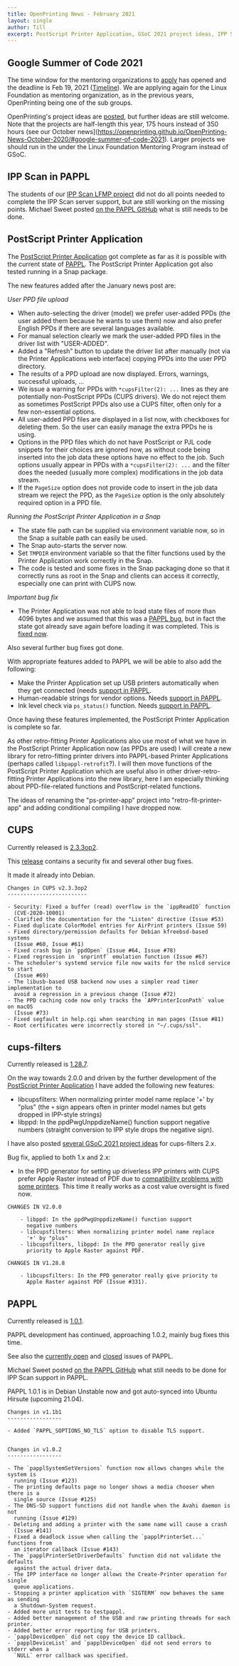 ```yaml
---
title: OpenPrinting News - February 2021
layout: single
author: Till
excerpt: PostScript Printer Application, GSoC 2021 project ideas, IPP Scan, CUPS 2.3.3op2, cups-filters, PAPPL
---
```

## Google Summer of Code 2021
The time window for the mentoring organizations to [apply](https://summerofcode.withgoogle.com/) has opened and the deadline is Feb 19, 2021 ([Timeline](https://developers.google.com/open-source/gsoc/timeline)). We are applying again for the Linux Foundation as mentoring organization, as in the previous years, OpenPrinting being one of the sub groups.

OpenPrinting's project ideas are [posted](https://wiki.linuxfoundation.org/gsoc/google-summer-code-2021-openprinting-projects), but further ideas are still welcome. Note that the projects are half-length this year, 175 hours instead of 350 hours (see our October news](https://openprinting.github.io/OpenPrinting-News-October-2020/#google-summer-of-code-2021). Larger projects we should run in the under the Linux Foundation Mentoring Program instead of GSoC.

## IPP Scan in PAPPL
The students of our [IPP Scan LFMP project](https://mentorship.lfx.linuxfoundation.org/project/55cdb4a1-76bd-423a-ab48-3bdf1502a171) did not do all points needed to complete the IPP Scan server support, but are still working on the missing points. Michael Sweet posted [on the PAPPL GitHub](https://github.com/michaelrsweet/pappl/projects/3) what is still needs to be done.

## PostScript Printer Application
The [PostScript Printer Application](https://github.com/OpenPrinting/ps-printer-app) got complete as far as it is possible with the current state of [PAPPL](https://github.com/michaelrsweet/pappl/). The PostScript Printer Application got also tested running in a Snap package.

The new features added after the January news post are:

*User PPD file upload*
- When auto-selecting the driver (model) we prefer user-added PPDs (the user added them because he wants to use them) now and also prefer English PPDs if there are several languages available.
- For manual selection clearly we mark the user-added PPD files in the driver list with "USER-ADDED".
- Added a "Refresh" button to update the driver list after manually (not via the Printer Applications web interface) copying PPDs into the user PPD directory.
- The results of a PPD upload are now displayed. Errors, warnings, successful uploads, ...
- We issue a warning for PPDs with `*cupsFilter(2): ...` lines as they are potentially non-PostScript PPDs (CUPS drivers). We do not reject them as sometimes PostScript PPDs also use a CUPS filter, often only for a few non-essential options.
- All user-added PPD files are displayed in a list now, with checkboxes for deleting them. So the user can easily manage the extra PPDs he is using.
- Options in the PPD files which do not have PostScript or PJL code snippets for their choices are ignored now, as without code being inserted into the job data these options have no effect to the job. Such options usually appear in PPDs with a `*cupsFilter(2): ...` and the filter does the needed (usually more complex) modifications in the job data stream.
- If the `PageSize` option does not provide code to insert in the job data stream we reject the PPD, as the `PageSize` option is the only absolutely required option in a PPD file.

*Running the PostScript Printer Application in a Snap*
- The state file path can be supplied via environment variable now, so in the Snap a suitable path can easily be used.
- The Snap auto-starts the server now.
- Set `TMPDIR` environment variable so that the filter functions used by the Printer Application work correctly in the Snap.
- The code is tested and some fixes in the Snap packaging done so that it correctly runs as root in the Snap and clients can access it correctly, especially one can print with CUPS now.

*Important bug fix*
- The Printer Application was not able to load state files of more than 4096 bytes and we assumed that this was a [PAPPL bug](https://github.com/michaelrsweet/pappl/issues/135), but in fact the state got already save again before loading it was completed. This is [fixed now](https://github.com/OpenPrinting/ps-printer-app/commit/51f670d56).

Also several further bug fixes got done.

With appropriate features added to PAPPL we will be able to also add the following:
- Make the Printer Application set up USB printers automatically when they get connected (needs [support in PAPPL](https://github.com/michaelrsweet/pappl/pull/36).
- Human-readable strings for vendor options. Needs [support in PAPPL](https://github.com/michaelrsweet/pappl/issues/58).
- Ink level check via `ps_status()` function. Needs [support in PAPPL](https://github.com/michaelrsweet/pappl/issues/83).

Once having these features implemented, the PostScript Printer Application is complete so far.

As other retro-fitting Printer Applications also use most of what we have in the PostScript Printer Application now (as PPDs are used) I will create a new library for retro-fitting printer drivers into PAPPL-based Printer Applications (perhaps called `libpappl-retrofit`?). I will then move functions of the PostScript Printer Application which are useful also in other driver-retro-fitting Printer Applications into the new library, here I am especially thinking about PPD-file-related functions and PostScript-related functions.

The ideas of renaming the "ps-printer-app" project into "retro-fit-printer-app" and adding conditional compiling I have dropped now.

## CUPS
Currently released is [2.3.3op2](https://github.com/OpenPrinting/cups/releases/tag/v2.3.3op2).

This [release](https://openprinting.github.io/cups-2.3.3op2/) contains a security fix and several other bug fixes.

It made it already into Debian.

```
Changes in CUPS v2.3.3op2
-------------------------

- Security: Fixed a buffer (read) overflow in the `ippReadIO` function
  (CVE-2020-10001)
- Clarified the documentation for the "Listen" directive (Issue #53)
- Fixed duplicate ColorModel entries for AirPrint printers (Issue 59)
- Fixed directory/permission defaults for Debian kfreebsd-based systems
  (Issue #60, Issue #61)
- Fixed crash bug in `ppdOpen` (Issue #64, Issue #78)
- Fixed regression in `snprintf` emulation function (Issue #67)
- The scheduler's systemd service file now waits for the nslcd service to start
  (Issue #69)
- The libusb-based USB backend now uses a simpler read timer implementation to
  avoid a regression in a previous change (Issue #72)
- The PPD caching code now only tracks the `APPrinterIconPath` value on macOS
  (Issue #73)
- Fixed segfault in help.cgi when searching in man pages (Issue #81)
- Root certificates were incorrectly stored in "~/.cups/ssl".
```

## cups-filters
Currently released is [1.28.7](https://github.com/OpenPrinting/cups-filters/releases/tag/1.28.7).

On the way towards 2.0.0 and driven by the further development of the [PostScript Printer Application](https://github.com/OpenPrinting/ps-printer-app) I have added the following new features:
- libcupsfilters: When normalizing printer model name replace '+' by "plus" (the `+` sign appears often in printer model names but gets dropped in IPP-style strings)
- libppd: In the ppdPwgUnppdizeName() function support negative numbers (straight conversion to IPP style drops the negative sign).

I have also posted [several GSoC 2021 project ideas](https://wiki.linuxfoundation.org/gsoc/google-summer-code-2021-openprinting-projects) for cups-filters 2.x.

Bug fix, applied to both 1.x and 2.x:
- In the PPD generator for setting up driverless IPP printers with CUPS prefer Apple Raster instead of PDF due to [compatibility problems with some printers](https://github.com/OpenPrinting/cups-filters/issues/331). This time it really works as a cost value oversight is fixed now.

```
CHANGES IN V2.0.0

	- libppd: In the ppdPwgUnppdizeName() function support
	  negative numbers
	- libcupsfilters: When normalizing printer model name replace
	  '+' by "plus"
	- libcupsfilters, libppd: In the PPD generator really give
	  priority to Apple Raster against PDF.
```

```
CHANGES IN V1.28.8

	- libcupsfilters: In the PPD generator really give priority to
	  Apple Raster against PDF (Issue #331).
```

## PAPPL
Currently released is [1.0.1](https://github.com/michaelrsweet/pappl/releases/tag/v1.0.1).

PAPPL development has continued, approaching 1.0.2, mainly bug fixes this time.

See also the [currently open](https://github.com/michaelrsweet/pappl/issues) and [closed](https://github.com/michaelrsweet/pappl/issues?q=is%3Aissue+is%3Aclosed) issues of PAPPL.

Michael Sweet posted [on the PAPPL GitHub](https://github.com/michaelrsweet/pappl/projects/3) what still needs to be done for IPP Scan support in PAPPL.

PAPPL 1.0.1 is in Debian Unstable now and got auto-synced into Ubuntu Hirsute (upcoming 21.04).

```
Changes in v1.1b1
-----------------

- Added `PAPPL_SOPTIONS_NO_TLS` option to disable TLS support.


Changes in v1.0.2
-----------------

- The `papplSystemSetVersions` function now allows changes while the system is
  running (Issue #123)
- The printing defaults page no longer shows a media chooser when there is a
  single source (Issue #125)
- The DNS-SD support functions did not handle when the Avahi daemon is not
  running (Issue #129)
- Deleting and adding a printer with the same name will cause a crash
  (Issue #141)
- Fixed a deadlock issue when calling the `papplPrinterSet...` functions from
  an iterator callback (Issue #143)
- The `papplPrinterSetDriverDefaults` function did not validate the defaults
  against the actual driver data.
- The IPP interface no longer allows the Create-Printer operation for single
  queue applications.
- Stopping a printer application with `SIGTERM` now behaves the same as sending
  a Shutdown-System request.
- Added more unit tests to testpappl.
- Added better management of the USB and raw printing threads for each printer.
- Added better error reporting for USB printers.
- `papplDeviceOpen` did not copy the device ID callback.
- `papplDeviceList` and `papplDeviceOpen` did not send errors to stderr when a
  `NULL` error callback was specified.
```
